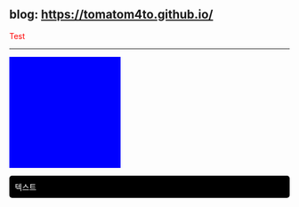 <style>
    h1: {
        color: green
    }
    h2: {
        color: blue
    }
</style>

## blog: <https://tomatom4to.github.io/>
<span style="color: red">Test</span>

***

<span style="
    display: inline-block;
    width: 200px;
    height: 200px;
    background: blue;
"></span>

<p style="color: white; background-color: black; padding: 10px; border-radius: 5px;">
    텍스트
</p>